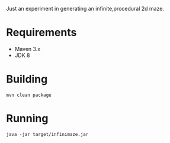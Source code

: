 Just an experiment in generating an infinite,procedural 2d maze.

# Requirements

- Maven 3.x
- JDK 8

# Building

```mvn clean package```

# Running

```java -jar target/infinimaze.jar```
